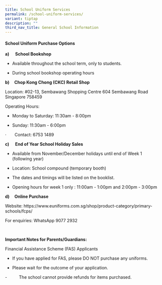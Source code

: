 ```yaml
---
title: School Uniform Services
permalink: /school-uniform-services/
variant: tiptap
description: ""
third_nav_title: General School Information
---
```

<h4>School Uniform Purchase Options<strong>&nbsp;</strong></h4>
<p><strong>a)&nbsp;&nbsp;&nbsp;&nbsp;&nbsp; School Bookshop</strong>
</p>
<ul data-tight="true" class="tight">
<li>
<p>Available throughout the school term, only to students.</p>
</li>
<li>
<p>During school bookshop operating hours</p>
</li>
</ul>
<p><strong>b)&nbsp;&nbsp;&nbsp;&nbsp; Chop Kong Chong (CKC) Retail Shop</strong>
</p>
<p>Location: #02-13, Sembawang Shopping Centre 604 Sembawang Road Singapore
758459</p>
<p>Operating Hours:</p>
<ul data-tight="true" class="tight">
<li>
<p>Monday to Saturday: 11:30am - 8:00pm</p>
</li>
<li>
<p>Sunday: 11:30am - 6:00pm</p>
</li>
</ul>
<p>·&nbsp;&nbsp;&nbsp;&nbsp;&nbsp;&nbsp; Contact: 6753 1489</p>
<p><strong>c)&nbsp;&nbsp;&nbsp;&nbsp;&nbsp; End of Year School Holiday Sales</strong>
</p>
<ul data-tight="true" class="tight">
<li>
<p>Available from November/December holidays until end of Week 1 (following
year)</p>
</li>
<li>
<p>Location: School compound (temporary booth)</p>
</li>
<li>
<p>The dates and timings will be listed on the booklist.</p>
</li>
<li>
<p>Opening hours for week 1 only : 11:00am - 1:00pm and 2:00pm - 3:00pm</p>
</li>
</ul>
<p><strong>d)&nbsp;&nbsp;&nbsp;&nbsp; Online Purchase</strong>
</p>
<p>Website:&nbsp;<a rel="noopener noreferrer nofollow" target="_blank">https://www.euniforms.com.sg/shop/product-category/primary-schools/fcps/</a>
</p>
<p>For enquiries: WhatsApp 9077 2932</p>
<p>&nbsp;</p>
<p><strong>Important Notes for Parents/Guardians:</strong>
</p>
<p>Financial Assistance Scheme (FAS) Applicants</p>
<ul data-tight="true" class="tight">
<li>
<p>If you have applied for FAS, please DO NOT purchase any uniforms.</p>
</li>
<li>
<p>Please wait for the outcome of your application.</p>
</li>
</ul>
<p>-&nbsp;&nbsp;&nbsp;&nbsp;&nbsp;&nbsp;&nbsp;&nbsp;&nbsp; The school cannot
provide refunds for items purchased.</p>